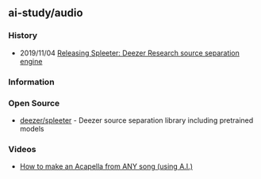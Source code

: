 ## ai-study/audio


### History
- 2019/11/04 [Releasing Spleeter: Deezer Research source separation engine](https://deezer.io/releasing-spleeter-deezer-r-d-source-separation-engine-2b88985e797e)


### Information


### Open Source
- [deezer/spleeter](https://github.com/deezer/spleeter) - Deezer source separation library including pretrained models


### Videos
- [How to make an Acapella from ANY song (using A.I.)](https://www.youtube.com/watch?v=tgnuOSLPwMI)